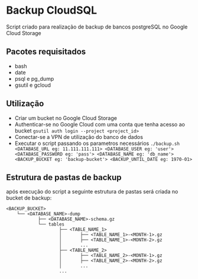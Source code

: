 # Backup CloudSQL

Script criado para realização de backup de bancos postgreSQL no Google Cloud Storage

## Pacotes requisitados
- bash
- date
- psql e pg_dump
- gsutil e gcloud

## Utilização
- Criar um bucket no Google Cloud Storage
- Authenticar-se no Google Cloud com uma conta que tenha acesso ao bucket `gsutil auth login --project <project_id>`
- Conectar-se a VPN de utilização do banco de dados
- Executar o script passando os parametros necessários `./backup.sh <DATABASE_URL eg: 11.111.111.111> <DATABASE_USER eg: 'user'> <DATABASE_PASSWORD eg: 'pass'> <DATABASE_NAME eg: 'db_name'> <BACKUP_BUCKET eg: 'backup-bucket'> <BACKUP_UNTIL_DATE eg: 1970-01>`

## Estrutura de pastas de backup
após execução do script a seguinte estrutura de pastas será criada no bucket de backup:
```
<BACKUP_BUCKET>
    └── <DATABASE_NAME>-dump
            ├── <DATABASE_NAME>-schema.gz
            └── tables
                    ├── <TABLE_NAME_1>
                    │       ├── <TABLE_NAME_1>-<MONTH-1>.gz
                    │       ├── <TABLE_NAME_1>-<MONTH-2>.gz
                    │       ...
                    ├── <TABLE_NAME_2>
                    │       ├── <TABLE_NAME_2>-<MONTH-1>.gz
                    │       ├── <TABLE_NAME_2>-<MONTH-2>.gz
                    │       ...
                    ...
```